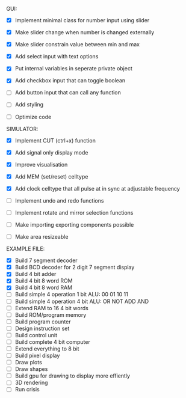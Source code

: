 GUI:
- [x] Implement minimal class for number input using slider
- [x] Make slider change when number is changed externally
- [x] Make slider constrain value between min and max
- [x] Add select input with text options
- [x] Put internal variables in seperate private object
- [x] Add checkbox input that can toggle boolean
- [ ] Add button input that can call any function
- [ ] Add styling
- [ ] Optimize code


SIMULATOR:
- [x] Implement CUT (ctrl+x) function
- [x] Add signal only display mode
- [x] Improve visualisation
- [x] Add MEM (set/reset) celltype
- [x] Add clock celltype that all pulse at in sync at adjustable frequency
- [ ] Implement undo and redo functions
- [ ] Implement rotate and mirror selection functions
- [ ] Make importing exporting components possible
- [ ] Make area resizeable


EXAMPLE FILE:
- [x] Build 7 segment decoder
- [x] Build BCD decoder for 2 digit 7 segment display
- [x] Build 4 bit adder
- [x] Build 4 bit 8 word ROM
- [x] Build 4 bit 8 word RAM
- [ ] Build simple 4 operation 1 bit ALU: 00    01    10    11
- [ ] Build simple 4 operation 4 bit ALU: OR    NOT   ADD   AND
- [ ] Extend RAM to 16 4 bit words
- [ ] Build ROM/program memory
- [ ] Build program counter
- [ ] Design instruction set
- [ ] Build control unit
- [ ] Build complete 4 bit computer
- [ ] Extend everything to 8 bit
- [ ] Build pixel display
- [ ] Draw plots
- [ ] Draw shapes
- [ ] Build gpu for drawing to display more effiently
- [ ] 3D rendering
- [ ] Run crisis
